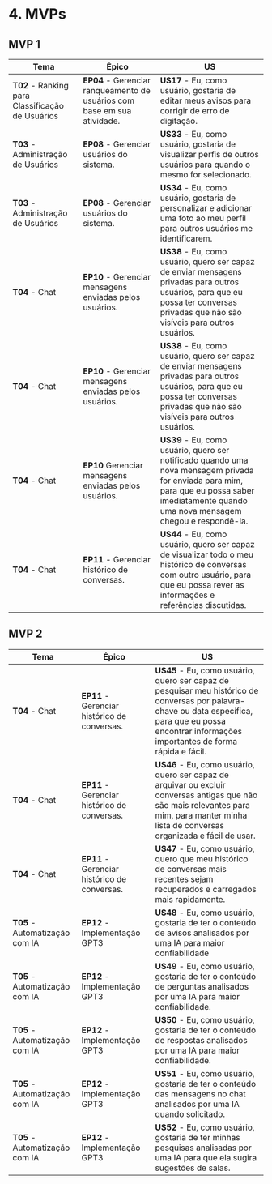 # 4. MVPs

## MVP 1
| Tema | Épico | US |
|------|-------|----|
|**T02** -  Ranking para Classificação de Usuários|**EP04** - Gerenciar ranqueamento de usuários com base em sua atividade.|**US17** - Eu, como usuário, gostaria de editar meus avisos  para corrigir de erro de digitação.|
|**T03** - Administração de Usuários|**EP08** - Gerenciar usuários do sistema.|**US33** - Eu, como usuário, gostaria de visualizar perfis de outros usuários  para quando o mesmo for selecionado.|Deve haver uma pre-visualização ao passar do mouse na foto do usuário.|
|**T03** - Administração de Usuários|**EP08** - Gerenciar usuários do sistema.|**US34** - Eu, como usuário, gostaria de personalizar e adicionar uma foto ao meu perfil para outros usuários me identificarem.|Deve ser possível adicionar fotos de até 5 mb.|
|**T04** - Chat|**EP10** - Gerenciar mensagens enviadas pelos usuários.|**US38** - Eu, como usuário, quero ser capaz de enviar mensagens privadas para outros usuários, para que eu possa ter conversas privadas que não são visíveis para outros usuários.|
|**T04** - Chat|**EP10** - Gerenciar mensagens enviadas pelos usuários.|**US38** - Eu, como usuário, quero ser capaz de enviar mensagens privadas para outros usuários, para que eu possa ter conversas privadas que não são visíveis para outros usuários.|
|**T04** - Chat|**EP10** Gerenciar mensagens enviadas pelos usuários.|**US39** - Eu, como usuário, quero ser notificado quando uma nova mensagem privada for enviada para mim, para que eu possa saber imediatamente quando uma nova mensagem chegou e respondê-la.|
|**T04** - Chat|**EP11** - Gerenciar histórico de conversas.|**US44** - Eu, como usuário, quero ser capaz de visualizar todo o meu histórico de conversas com outro usuário, para que eu possa rever as informações e referências discutidas.|


## MVP 2
| Tema | Épico | US | 
|------|-------|----|
|**T04** - Chat|**EP11** - Gerenciar histórico de conversas.|**US45** - Eu, como usuário, quero ser capaz de pesquisar meu histórico de conversas por palavra-chave ou data específica, para que eu possa encontrar informações importantes de forma rápida e fácil.|
|**T04** - Chat|**EP11** - Gerenciar histórico de conversas.|**US46** - Eu, como usuário, quero ser capaz de arquivar ou excluir conversas antigas que não são mais relevantes para mim, para manter minha lista de conversas organizada e fácil de usar.|
|**T04** - Chat|**EP11** - Gerenciar histórico de conversas.|**US47** - Eu, como usuário, quero que meu histórico de conversas mais recentes sejam recuperados e carregados mais rapidamente.|
|**T05** -  Automatização com IA|**EP12** - Implementação GPT3|**US48** - Eu, como usuário, gostaria de ter o conteúdo de avisos analisados por uma IA para maior confiabilidade|
|**T05** -  Automatização com IA|**EP12** - Implementação GPT3|**US49** - Eu, como usuário, gostaria de ter o conteúdo de perguntas analisados por uma IA para maior confiabilidade.|
|**T05** -  Automatização com IA|**EP12** - Implementação GPT3|**US50** - Eu, como usuário, gostaria de ter o conteúdo de respostas analisados por uma IA para maior confiabilidade.|
|**T05** -  Automatização com IA|**EP12** - Implementação GPT3|**US51** - Eu, como usuário, gostaria de ter o conteúdo das mensagens no chat analisados por uma IA quando solicitado.|
|**T05** -  Automatização com IA|**EP12** - Implementação GPT3|**US52** - Eu, como usuário, gostaria de ter minhas pesquisas analisadas por uma IA para que ela sugira sugestões de salas.|